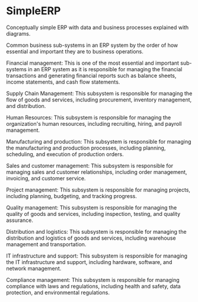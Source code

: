 # SimpleERP
Conceptually simple ERP with data and business processes explained with diagrams.


Common business sub-systems in an ERP system by the order of how essential and important they are to business operations.

Financial management: This is one of the most essential and important sub-systems in an ERP system as it is responsible for managing the financial transactions and generating financial reports such as balance sheets, income statements, and cash flow statements.

Supply Chain Management: This subsystem is responsible for managing the flow of goods and services, including procurement, inventory management, and distribution.

Human Resources: This subsystem is responsible for managing the organization's human resources, including recruiting, hiring, and payroll management.

Manufacturing and production: This subsystem is responsible for managing the manufacturing and production processes, including planning, scheduling, and execution of production orders.

Sales and customer management: This subsystem is responsible for managing sales and customer relationships, including order management, invoicing, and customer service.

Project management: This subsystem is responsible for managing projects, including planning, budgeting, and tracking progress.

Quality management: This subsystem is responsible for managing the quality of goods and services, including inspection, testing, and quality assurance.

Distribution and logistics: This subsystem is responsible for managing the distribution and logistics of goods and services, including warehouse management and transportation.

IT infrastructure and support: This subsystem is responsible for managing the IT infrastructure and support, including hardware, software, and network management.

Compliance management: This subsystem is responsible for managing compliance with laws and regulations, including health and safety, data protection, and environmental regulations.



